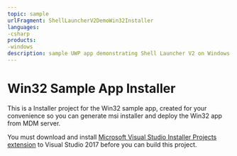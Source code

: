 ```yaml
---
topic: sample
urlFragment: ShellLauncherV2DemoWin32Installer
languages:
-csharp
products:
-windows
description: sample UWP app demonstrating Shell Launcher V2 on Windows 10 Enterprise from 1903 release
---
```


# Win32 Sample App Installer

This is a Installer project for the Win32 sample app, created for your convenience so you can generate msi installer and deploy the Win32 app from MDM server.

You must download and install [Microsoft Visual Studio Installer Projects extension](https://marketplace.visualstudio.com/items?itemName=visualstudioclient.MicrosoftVisualStudio2017InstallerProjects) to Visual Studio 2017 before you can build this project.